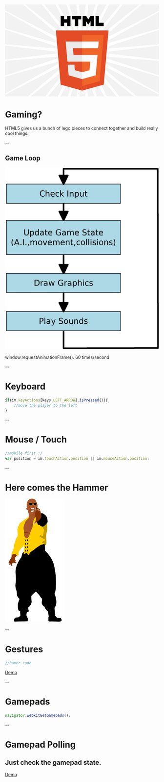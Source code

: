 ![HTML5](img/html5-logo-1.jpg)

# Gaming?
<aside class="notes">
  HTML5 gives us a bunch of lego pieces to connect together and build really cool things.
</aside>

--
## Game Loop
![Game Loop](img/gameLoop.png)
<aside class="notes">
  window.requestAnimationFrame(). 60 times/second
</aside>

--

# Keyboard
```javascript
if(im.keyActions[keys.LEFT_ARROW].isPressed()){
	//move the player to the left
}

```
--

# Mouse / Touch
```javascript
//mobile first :)
var position = im.touchAction.position || im.mouseAction.position;
```

--

# Here comes the Hammer
<img src="img/hammer-figure.png" style="">

--

# Gestures
```javascript
//hamer code
```
[Demo](demos/hammer/index.html)

--
# Gamepads
```javascript
navigator.webkitGetGamepads();
```
--
# Gamepad Polling

## Just check the gamepad state.
[Demo](http://www.html5rocks.com/en/tutorials/doodles/gamepad/gamepad-tester/tester.html)